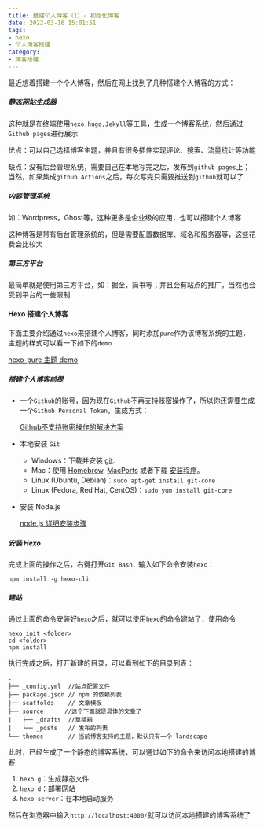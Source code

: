 ```yaml
---
title: 搭建个人博客（1）- 初始化博客
date: 2022-03-16 15:01:51
tags:
- hexo
- 个人博客搭建
category:
- 博客搭建
---
```


最近想着搭建一个个人博客，然后在网上找到了几种搭建个人博客的方式：

##### 静态网站生成器

这种就是在终端使用`hexo,hugo,Jekyll`等工具，生成一个博客系统，然后通过`Github pages`进行展示

优点：可以自己选择博客主题，并且有很多插件实现评论、搜索、流量统计等功能

缺点：没有后台管理系统，需要自己在本地写完之后，发布到`github pages`上；当然，如果集成`github Actions`之后，每次写完只需要推送到`github`就可以了

<!-- more -->

##### 内容管理系统

如：Wordpress，Ghost等，这种更多是企业级的应用，也可以搭建个人博客

这种博客是带有后台管理系统的，但是需要配置数据库、域名和服务器等，这些花费会比较大

##### 第三方平台

最简单就是使用第三方平台，如：掘金，简书等；并且会有站点的推广，当然也会受到平台的一些限制

#### Hexo 搭建个人博客

下面主要介绍通过`hexo`来搭建个人博客，同时添加`pure`作为该博客系统的主题，主题的样式可以看一下如下的`demo`

[hexo-pure 主题 demo]()

##### 搭建个人博客前提

- 一个`Github`的账号，因为现在`Github`不再支持账密操作了，所以你还需要生成一个`Github Personal Token`，生成方式：

  [Github不支持账密操作的解决方案]()

- 本地安装 `Git`

  - Windows：下载并安装 [git](https://git-scm.com/download/win).
  - Mac：使用 [Homebrew](http://mxcl.github.com/homebrew/), [MacPorts](http://www.macports.org/) 或者下载 [安装程序](http://sourceforge.net/projects/git-osx-installer/)。
  - Linux (Ubuntu, Debian)：`sudo apt-get install git-core`
  - Linux (Fedora, Red Hat, CentOS)：`sudo yum install git-core`

- 安装 Node.js

  [node.js 详细安装步骤](https://blog.csdn.net/antma/article/details/86104068)

##### 安装 Hexo

完成上面的操作之后，右键打开`Git Bash，`输入如下命令安装`hexo`：

```
npm install -g hexo-cli
```

##### 建站

通过上面的命令安装好`hexo`之后，就可以使用`hexo`的命令建站了，使用命令

```
hexo init <folder>
cd <folder>
npm install
```

执行完成之后，打开新建的目录，可以看到如下的目录列表：

```
.
├── _config.yml  //站点配置文件
├── package.json // npm 的依赖列表
├── scaffolds    // 文章模板
├── source      //这个下面就是具体的文章了
|   ├── _drafts  //草稿箱
|   └── _posts   // 发布的列表
└── themes       // 当前博客支持的主题，默认只有一个 landscape
```

此时，已经生成了一个静态的博客系统，可以通过如下的命令来访问本地搭建的博客

1. `hexo g`：生成静态文件
2. `hexo d`：部署网站
3. `hexo server`：在本地启动服务

然后在浏览器中输入`http://localhost:4000/`就可以访问本地搭建的博客系统了
